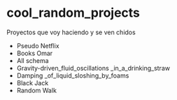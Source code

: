 # cool_random_projects
Proyectos que voy haciendo y se ven chidos

* Pseudo Netflix
* Books Omar
* All schema
* Gravity-driven_fluid_oscillations _in_a_drinking_straw
* Damping _of_liquid_sloshing_by_foams
* Black Jack
* Random Walk
